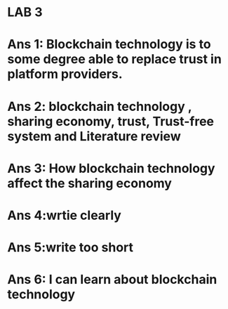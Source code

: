 # LAB 3
# Ans 1: Blockchain technology is to some degree able to replace trust in platform providers.
# Ans 2: blockchain technology , sharing economy, trust, Trust-free system and Literature review
# Ans 3: How blockchain technology affect the sharing economy
# Ans 4:wrtie clearly
# Ans 5:write too short
# Ans 6: I can learn about blockchain technology
